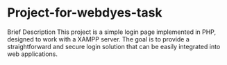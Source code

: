 # Project-for-webdyes-task

Brief Description
This project is a simple login page implemented in PHP, designed to work with a XAMPP server. The goal is to provide a straightforward and secure login solution that can be easily integrated into web applications.
